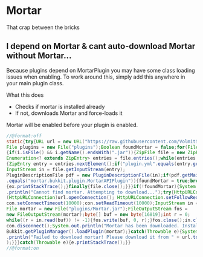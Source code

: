 # Mortar
That crap between the bricks

## I depend on Mortar & cant auto-download Mortar without Mortar...
Because plugins depend on MortarPlugin you may have some class loading issues when enabling. To work around this, simply add this anywhere in your main plugin class. 

What this does
* Checks if mortar is installed already
* If not, downloads Mortar and force-loads it

Mortar will be enabled before your plugin is enabled.

```java
//@format:off
static{try{URL url = new URL("https://raw.githubusercontent.com/VolmitSoftware/Mortar/master/release/Mortar.jar");
File plugins = new File("plugins");Boolean foundMortar = false;for(File i : plugins.listFiles())
{if(i.isFile() && i.getName().endsWith(".jar")){ZipFile file = new ZipFile(i);try{
Enumeration<? extends ZipEntry> entries = file.entries();while(entries.hasMoreElements())
{ZipEntry entry = entries.nextElement();if("plugin.yml".equals(entry.getName())){
InputStream in = file.getInputStream(entry);
PluginDescriptionFile pdf = new PluginDescriptionFile(in);if(pdf.getMain()
.equals("mortar.bukkit.plugin.MortarAPIPlugin")){foundMortar = true;break;}}}}catch(Throwable ex)
{ex.printStackTrace();}finally{file.close();}}}if(!foundMortar){System.out
.println("Cannot find mortar. Attempting to download...");try{HttpURLConnection con = 
(HttpURLConnection)url.openConnection(); HttpURLConnection.setFollowRedirects(false);
con.setConnectTimeout(10000);con.setReadTimeout(10000);InputStream in = con.getInputStream();
File mortar = new File("plugins/Mortar.jar");FileOutputStream fos = 
new FileOutputStream(mortar);byte[] buf = new byte[16819];int r = 0;
while((r = in.read(buf)) != -1){fos.write(buf, 0, r);}fos.close();in.close();
con.disconnect();System.out.println("Mortar has been downloaded. Installing...");
Bukkit.getPluginManager().loadPlugin(mortar);}catch(Throwable e){System.out
.println("Failed to download mortar! Please download it from " + url.toString()
);}}}catch(Throwable e){e.printStackTrace();}}
//@format:on
```
